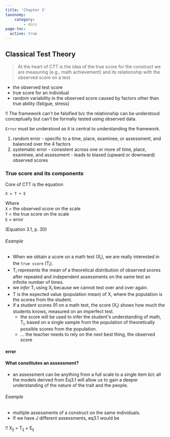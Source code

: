 ```yaml
---
title: 'Chapter 3'
taxonomy:
    category:
        - docs
page-toc:
  active: true
---
```



## Classical Test Theory

> At the heart of CTT is the idea of the true score for the construct we are measuring (e.g., math achievement) and its relationship with the observed score on a test.

- the observed test score
- true score for an individual
- random variability in the observed score caused by factors other than true ability (fatigue, stress)

!! The framework can't be falsified b/c the relationship can be understood conceptually but can't be formally tested using observed data.

`Error` must be understood as it is central to understanding the framework.
1. random error - specific to a time, place, examinee, or assessment, and balanced over the 4 factors
2. systematic error - consistent across one or more of time, place, examinee, and assessment - leads to biased (upward or downward) observed scores

### True score and its components

Core of CTT is the equation

`X = T + E`

Where  
`X` = the observed score on the scale  
`T` = the true score on the scale  
`E` = error

(Equation 3.1, p. 30)

###### Example
- When we obtain a score on a math test (X<sub>i</sub>), we are really interested in the `true score` (T<sub>i</sub>).
- T<sub>i</sub> represents the mean of a theoretical distribution of observed scores after repeated and independent assessments on the same test an infinite number of times.
- we *infer* T<sub>i</sub> using X<sub>i</sub> because we cannot test over and over again.  
- T is the expected value (population mean) of X, where the population is the scores from the student.
- if a student scores 91 on a math test, the score (X<sub>i</sub>) shows how much the students knows, measured on an imperfect test.
  - the score will be used to infer the student's understanding of math, T<sub>i</sub>, based on a single sample from the population of theoretically possible scores from the population.
  - ... the teacher needs to rely on the next best thing, the observed score

#### error

#### What constitutes an assessment?
- an assessment can be anything from a full scale to a single item b/c all the models derived from Eq3.1 will allow us to gain a deeper understanding of the nature of the trait and the people.

###### Example
- multiple assessments of a construct on the same individuals.
- If we have *J* different assessments, eq3.1 would be

!! X<sub>ij</sub> = T<sub>ij</sub> + E<sub>ij</sub>   
